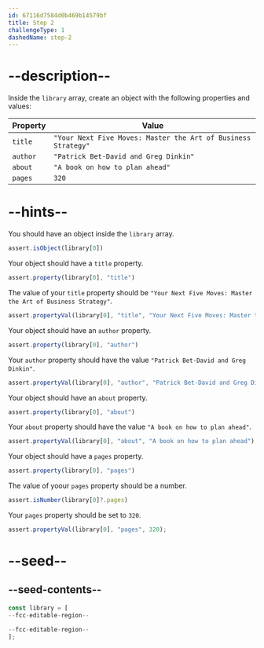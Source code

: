 ```yaml
---
id: 67116d7584d0b469b14579bf
title: Step 2
challengeType: 1
dashedName: step-2
---
```


# --description--

Inside the `library` array, create an object with the following properties and values:

| Property | Value   |
| ----------- | ------- |
| `title` | `"Your Next Five Moves: Master the Art of Business Strategy"`|
| `author` | `"Patrick Bet-David and Greg Dinkin"`|
| `about` | `"A book on how to plan ahead"`|
| `pages` | `320` |

# --hints--

You should have an object inside the `library` array.

```js
assert.isObject(library[0])
```

Your object should have a `title` property.

```js
assert.property(library[0], "title")
```

The value of your `title` property should be `"Your Next Five Moves: Master the Art of Business Strategy"`.

```js
assert.propertyVal(library[0], "title", "Your Next Five Moves: Master the Art of Business Strategy");
```

Your object should have an `author` property.

```js
assert.property(library[0], "author")
```

Your `author` property should have the value `"Patrick Bet-David and Greg Dinkin"`.

```js
assert.propertyVal(library[0], "author", "Patrick Bet-David and Greg Dinkin");
```

Your object should have an `about` property.

```js
assert.property(library[0], "about")
```

Your `about` property should have the value `"A book on how to plan ahead"`.

```js
assert.propertyVal(library[0], "about", "A book on how to plan ahead");
```

Your object should have a `pages` property.

```js
assert.property(library[0], "pages")
```

The value of yoour `pages` property should be a number.

```js
assert.isNumber(library[0]?.pages)
```

Your `pages` property should be set to `320`.

```js
assert.propertyVal(library[0], "pages", 320);
```

# --seed--

## --seed-contents--

```js
const library = [
--fcc-editable-region--

--fcc-editable-region--
];
```
